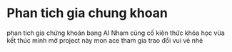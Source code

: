 # Phan tich gia chung khoan
phan tich  gía chứng khoán bang AI
Nham củng cố kiên thức khóa học vừa kết thúc minh mở project này mon 
ace tham gia trao đổi vui vẻ nhé

